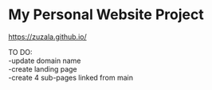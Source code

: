# My Personal Website Project
https://zuzala.github.io/

TO DO:<br/>
-update domain name<br/>
-create landing page<br/>
-create 4 sub-pages linked from main

